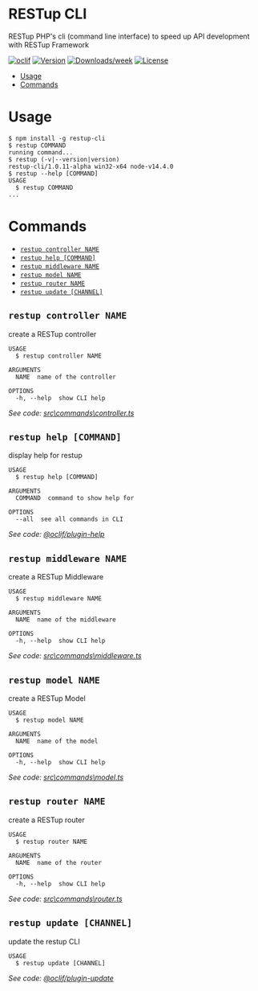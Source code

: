RESTup CLI
===========

RESTup PHP&#39;s cli (command line interface) to speed up API development with RESTup Framework

[![oclif](https://img.shields.io/badge/cli-oclif-brightgreen.svg)](https://oclif.io)
[![Version](https://img.shields.io/npm/v/restup-cli.svg)](https://npmjs.org/package/restup-cli)
[![Downloads/week](https://img.shields.io/npm/dw/restup-cli.svg)](https://npmjs.org/package/restup-cli)
[![License](https://img.shields.io/npm/l/restup-cli.svg)](https://github.com/codenitiva/restup-cli/blob/master/package.json)

<!-- toc -->
* [Usage](#usage)
* [Commands](#commands)
<!-- tocstop -->
# Usage
<!-- usage -->
```sh-session
$ npm install -g restup-cli
$ restup COMMAND
running command...
$ restup (-v|--version|version)
restup-cli/1.0.11-alpha win32-x64 node-v14.4.0
$ restup --help [COMMAND]
USAGE
  $ restup COMMAND
...
```
<!-- usagestop -->
# Commands
<!-- commands -->
* [`restup controller NAME`](#restup-controller-name)
* [`restup help [COMMAND]`](#restup-help-command)
* [`restup middleware NAME`](#restup-middleware-name)
* [`restup model NAME`](#restup-model-name)
* [`restup router NAME`](#restup-router-name)
* [`restup update [CHANNEL]`](#restup-update-channel)

## `restup controller NAME`

create a RESTup controller

```
USAGE
  $ restup controller NAME

ARGUMENTS
  NAME  name of the controller

OPTIONS
  -h, --help  show CLI help
```

_See code: [src\commands\controller.ts](https://github.com/codenitiva/restup-cli/blob/v1.0.11-alpha/src\commands\controller.ts)_

## `restup help [COMMAND]`

display help for restup

```
USAGE
  $ restup help [COMMAND]

ARGUMENTS
  COMMAND  command to show help for

OPTIONS
  --all  see all commands in CLI
```

_See code: [@oclif/plugin-help](https://github.com/oclif/plugin-help/blob/v3.1.0/src\commands\help.ts)_

## `restup middleware NAME`

create a RESTup Middleware

```
USAGE
  $ restup middleware NAME

ARGUMENTS
  NAME  name of the middleware

OPTIONS
  -h, --help  show CLI help
```

_See code: [src\commands\middleware.ts](https://github.com/codenitiva/restup-cli/blob/v1.0.11-alpha/src\commands\middleware.ts)_

## `restup model NAME`

create a RESTup Model

```
USAGE
  $ restup model NAME

ARGUMENTS
  NAME  name of the model

OPTIONS
  -h, --help  show CLI help
```

_See code: [src\commands\model.ts](https://github.com/codenitiva/restup-cli/blob/v1.0.11-alpha/src\commands\model.ts)_

## `restup router NAME`

create a RESTup router

```
USAGE
  $ restup router NAME

ARGUMENTS
  NAME  name of the router

OPTIONS
  -h, --help  show CLI help
```

_See code: [src\commands\router.ts](https://github.com/codenitiva/restup-cli/blob/v1.0.11-alpha/src\commands\router.ts)_

## `restup update [CHANNEL]`

update the restup CLI

```
USAGE
  $ restup update [CHANNEL]
```

_See code: [@oclif/plugin-update](https://github.com/oclif/plugin-update/blob/v1.3.10/src\commands\update.ts)_
<!-- commandsstop -->
